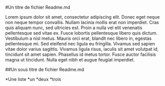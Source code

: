 #Un titre de fichier Readme.md

Lorem ipsum dolor sit amet, consectetur adipiscing elit. Donec eget neque non neque tempor convallis. Nullam lacinia mollis erat non imperdiet. Cras quis aliquam nunc, sed ultricies est. Proin a nulla vel elit venenatis pellentesque sed vitae ex. Fusce lobortis pellentesque libero quis dictum. Vestibulum a nisl metus. Mauris orci erat, blandit nec libero in, egestas pellentesque mi. Sed eleifend nec ligula eu fringilla. Vivamus sed sapien vitae dolor varius sagittis. Vivamus ligula risus, iaculis sit amet volutpat id, tincidunt sit amet sapien. Phasellus id metus tortor. Fusce auctor facilisis magna ut tincidunt. Nulla eget nibh et augue feugiat imperdiet.

##Un sous titre de fichier Readme.md

*Une liste
	*un
	*deux
	*trois